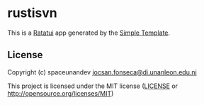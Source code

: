 # rustisvn

This is a [Ratatui] app generated by the [Simple Template].

[Ratatui]: https://ratatui.rs
[Simple Template]: https://github.com/ratatui/templates/tree/main/simple

## License

Copyright (c) spaceunandev <jocsan.fonseca@di.unanleon.edu.ni>

This project is licensed under the MIT license ([LICENSE] or <http://opensource.org/licenses/MIT>)

[LICENSE]: ./LICENSE
